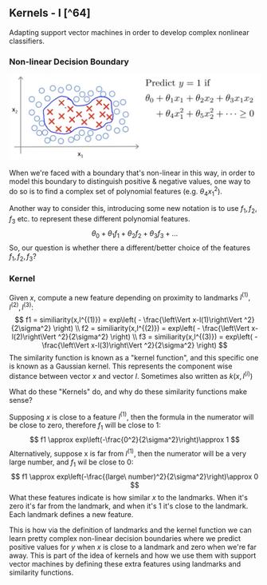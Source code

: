 ## Kernels - I [^64]

Adapting support vector machines in order to develop complex nonlinear classifiers.

### Non-linear Decision Boundary

<img src="04-kernels-I.assets/image-20210525073448860.png" alt="image-20210525073448860" style="zoom:50%;" />

When we're faced with a boundary that's non-linear in this way, in order to model this boundary to distinguish positive & negative values, one way to do so is to find a complex set of polynomial features (e.g. $\theta_4x^2_1$).

Another way to consider this, introducing some new notation is to use $f_1, f_2, f_3$ etc. to represent these different polynomial features.
$$
\theta_0 + \theta_1f_1+ \theta_2f_2+ \theta_3f_3+ ...
$$
So, our question is whether there a different/better choice of the features $f_1, f_2, f_3$?

### Kernel

Given $x$, compute a new feature depending on proximity to landmarks $l^{(1)}, l^{(2)}, l^{(3)}$:
$$
f1 = similiarity(x,l^{(1)}) = exp\left( - \frac{\left\Vert x-l(1)\right\Vert ^2}{2\sigma^2} \right) \\
f2 = similiarity(x,l^{(2)}) = exp\left( - \frac{\left\Vert x-l(2)\right\Vert ^2}{2\sigma^2} \right) \\
f3 = similiarity(x,l^{(3)}) = exp\left( - \frac{\left\Vert x-l(3)\right\Vert ^2}{2\sigma^2} \right)
$$
The similarity function is known as a "kernel function", and this specific one is known as a Gaussian kernel.  This represents the component wise distance between vector $x$ and vector $l$.  Sometimes also written as $k(x, l^{(i)})$

What do these "Kernels" do, and why do these similarity functions make sense?

Supposing $x$ is close to a feature $l^{(1)}$, then the formula in the numerator will be close to zero, therefore $f_1$ will be close to 1:
$$
f1 \approx exp\left(-\frac{0^2}{2\sigma^2}\right)\approx 1
$$
Alternatively, suppose x is far from $l^{(1)}$, then the numerator will be a very large number, and $f_1$ wil be close to 0:
$$
f1 \approx exp\left(-\frac{(large\ number)^2}{2\sigma^2}\right)\approx 0
$$
What these features indicate is how similar $x$ to the landmarks.  When it's zero it's far from the landmark, and when it's 1 it's close to the landmark.  Each landmark defines a new feature.

This is how via the definition of landmarks and the kernel function we can learn pretty complex non-linear decision boundaries where we predict positive values for $y$ when $x$ is close to a landmark and zero when we're far away.  This is part of the idea of kernels and how we use them with support vector machines by defining these extra features using landmarks and similarity functions.

